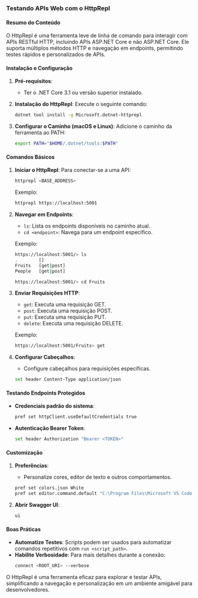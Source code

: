 ### Testando APIs Web com o HttpRepl

#### Resumo do Conteúdo
O HttpRepl é uma ferramenta leve de linha de comando para interagir com APIs RESTful HTTP, incluindo APIs ASP.NET Core e não ASP.NET Core. Ele suporta múltiplos métodos HTTP e navegação em endpoints, permitindo testes rápidos e personalizados de APIs.

#### Instalação e Configuração
1. **Pré-requisitos**:
   - Ter o .NET Core 3.1 ou versão superior instalado.

2. **Instalação do HttpRepl**:
   Execute o seguinte comando:
   ```bash
   dotnet tool install -g Microsoft.dotnet-httprepl
   ```

3. **Configurar o Caminho (macOS e Linux)**:
   Adicione o caminho da ferramenta ao PATH:
   ```bash
   export PATH="$HOME/.dotnet/tools:$PATH"
   ```

#### Comandos Básicos
1. **Iniciar o HttpRepl**:
   Para conectar-se a uma API:
   ```bash
   httprepl <BASE_ADDRESS>
   ```
   Exemplo:
   ```bash
   httprepl https://localhost:5001
   ```

2. **Navegar em Endpoints**:
   - `ls`: Lista os endpoints disponíveis no caminho atual.
   - `cd <endpoint>`: Navega para um endpoint específico.

   Exemplo:
   ```bash
   https://localhost:5001/> ls
   .        []
   Fruits   [get|post]
   People   [get|post]

   https://localhost:5001/> cd Fruits
   ```

3. **Enviar Requisições HTTP**:
   - `get`: Executa uma requisição GET.
   - `post`: Executa uma requisição POST.
   - `put`: Executa uma requisição PUT.
   - `delete`: Executa uma requisição DELETE.

   Exemplo:
   ```bash
   https://localhost:5001/Fruits> get
   ```

4. **Configurar Cabeçalhos**:
   - Configure cabeçalhos para requisições específicas.
   ```bash
   set header Content-Type application/json
   ```

#### Testando Endpoints Protegidos
- **Credenciais padrão do sistema**:
   ```bash
   pref set httpClient.useDefaultCredentials true
   ```

- **Autenticação Bearer Token**:
   ```bash
   set header Authorization "Bearer <TOKEN>"
   ```

#### Customização
1. **Preferências**:
   - Personalize cores, editor de texto e outros comportamentos.
   ```bash
   pref set colors.json White
   pref set editor.command.default "C:\Program Files\Microsoft VS Code\Code.exe"
   ```

2. **Abrir Swagger UI**:
   ```bash
   ui
   ```

#### Boas Práticas
- **Automatize Testes**:
   Scripts podem ser usados para automatizar comandos repetitivos com `run <script_path>`.
- **Habilite Verbosidade**:
   Para mais detalhes durante a conexão:
   ```bash
   connect <ROOT_URI> --verbose
   ```

O HttpRepl é uma ferramenta eficaz para explorar e testar APIs, simplificando a navegação e personalização em um ambiente amigável para desenvolvedores.